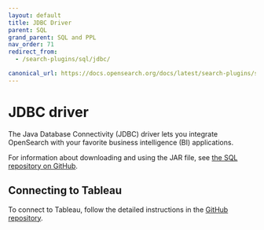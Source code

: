 ```yaml
---
layout: default
title: JDBC Driver
parent: SQL
grand_parent: SQL and PPL
nav_order: 71
redirect_from:
  - /search-plugins/sql/jdbc/

canonical_url: https://docs.opensearch.org/docs/latest/search-plugins/sql/sql/jdbc/
---
```


# JDBC driver

The Java Database Connectivity (JDBC) driver lets you integrate OpenSearch with your favorite business intelligence (BI) applications.

For information about downloading and using the JAR file, see [the SQL repository on GitHub](https://github.com/opensearch-project/sql-jdbc).

## Connecting to Tableau

To connect to Tableau, follow the detailed instructions in the [GitHub repository](https://github.com/opensearch-project/sql-jdbc/blob/main/bi-connectors/TableauConnector/README.md).
